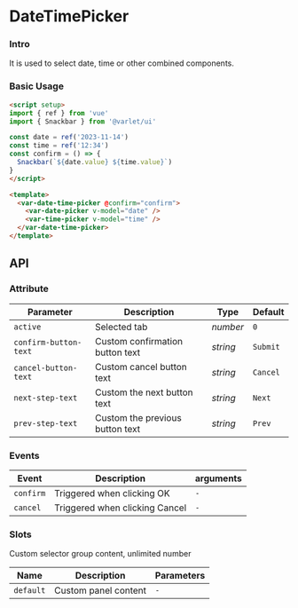 # DateTimePicker

### Intro

It is used to select date, time or other combined components.

### Basic Usage

```html
<script setup>
import { ref } from 'vue'
import { Snackbar } from '@varlet/ui'

const date = ref('2023-11-14')
const time = ref('12:34')
const confirm = () => {
  Snackbar(`${date.value} ${time.value}`)
}
</script>

<template>
  <var-date-time-picker @confirm="confirm">
    <var-date-picker v-model="date" />
    <var-time-picker v-model="time" />
  </var-date-time-picker>
</template>
```

## API

### Attribute

| Parameter | Description | Type | Default |
|---------------------|----------------------------------------------| -------- | ---------- |
| `active`                 | Selected tab                                     | _number_ | `0` |
| `confirm-button-text`    | Custom confirmation button text                      | _string_ | `Submit` |
| `cancel-button-text`     | Custom cancel button text                       | _string_ | `Cancel` |
| `next-step-text`          | Custom the next button text                    | _string_ | `Next` |
| `prev-step-text`          | Custom the previous button text                     | _string_ | `Prev` |


### Events

| Event | Description                 | arguments |
|-----------|---------|-----------------------------------|
| `confirm` | Triggered when clicking OK | `-` |
| `cancel`  | Triggered when clicking Cancel | `-` |

### Slots

Custom selector group content, unlimited number

| Name | Description | Parameters |
| ----- | -------------- | -------- |
| `default` | Custom panel content | `-` |
